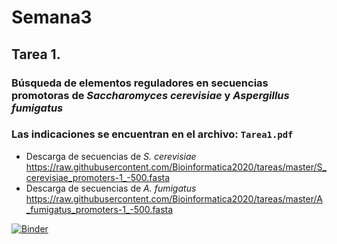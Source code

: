 # Semana3


## Tarea 1. 


### Búsqueda de elementos reguladores en secuencias promotoras de _Saccharomyces cerevisiae_ y _Aspergillus fumigatus_

### Las indicaciones se encuentran en el archivo: `Tarea1.pdf`

- Descarga de secuencias de _S. cerevisiae_
https://raw.githubusercontent.com/Bioinformatica2020/tareas/master/S_cerevisiae_promoters-1_-500.fasta
- Descarga de secuencias de _A. fumigatus_
https://raw.githubusercontent.com/Bioinformatica2020/tareas/master/A_fumigatus_promoters-1_-500.fasta


[![Binder](https://mybinder.org/badge_logo.svg)](https://mybinder.org/v2/gh/Bioinformatica2020/Semana3/master)

